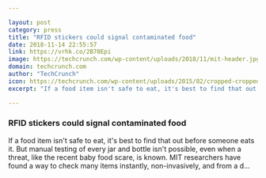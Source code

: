 ```yaml
---

layout: post
category: press
title: "RFID stickers could signal contaminated food"
date: 2018-11-14 22:55:57
link: https://vrhk.co/2B70Epi
image: https://techcrunch.com/wp-content/uploads/2018/11/mit-header.jpg?w=600
domain: techcrunch.com
author: "TechCrunch"
icon: https://techcrunch.com/wp-content/uploads/2015/02/cropped-cropped-favicon-gradient.png?w=180
excerpt: "If a food item isn't safe to eat, it's best to find that out before someone eats it. But manual testing of every jar and bottle isn't possible, even when a threat, like the recent baby food scare, is known. MIT researchers have found a way to check many items instantly, non-invasively, and from a d…"

---
```


### RFID stickers could signal contaminated food

If a food item isn't safe to eat, it's best to find that out before someone eats it. But manual testing of every jar and bottle isn't possible, even when a threat, like the recent baby food scare, is known. MIT researchers have found a way to check many items instantly, non-invasively, and from a d…